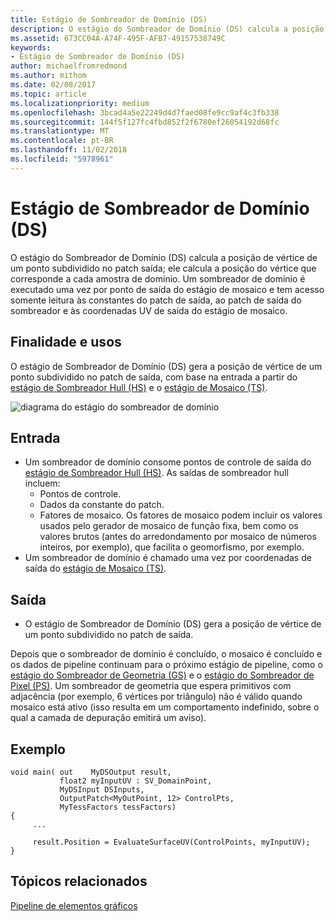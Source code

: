 ```yaml
---
title: Estágio de Sombreador de Domínio (DS)
description: O estágio do Sombreador de Domínio (DS) calcula a posição de vértice de um ponto subdividido no patch saída; ele calcula a posição do vértice que corresponde a cada amostra de domínio.
ms.assetid: 673CC04A-A74F-495F-AFB7-49157538749C
keywords:
- Estágio de Sombreador de Domínio (DS)
author: michaelfromredmond
ms.author: mithom
ms.date: 02/08/2017
ms.topic: article
ms.localizationpriority: medium
ms.openlocfilehash: 3bcad4a5e22249d4d7faed08fe9cc9af4c3fb338
ms.sourcegitcommit: 144f5f127fc4fbd852f2f6780ef26054192d68fc
ms.translationtype: MT
ms.contentlocale: pt-BR
ms.lasthandoff: 11/02/2018
ms.locfileid: "5978961"
---
```

# <a name="domain-shader-ds-stage"></a>Estágio de Sombreador de Domínio (DS)


O estágio do Sombreador de Domínio (DS) calcula a posição de vértice de um ponto subdividido no patch saída; ele calcula a posição do vértice que corresponde a cada amostra de domínio. Um sombreador de domínio é executado uma vez por ponto de saída do estágio de mosaico e tem acesso somente leitura às constantes do patch de saída, ao patch de saída do sombreador e às coordenadas UV de saída do estágio de mosaico.

## <a name="span-idpurposeandusesspanspan-idpurposeandusesspanspan-idpurposeandusesspanpurpose-and-uses"></a><span id="Purpose_and_uses"></span><span id="purpose_and_uses"></span><span id="PURPOSE_AND_USES"></span>Finalidade e usos


O estágio de Sombreador de Domínio (DS) gera a posição de vértice de um ponto subdividido no patch de saída, com base na entrada a partir do [estágio de Sombreador Hull (HS)](hull-shader-stage--hs-.md) e o [estágio de Mosaico (TS)](tessellator-stage--ts-.md).

![diagrama do estágio do sombreador de domínio](images/d3d11-domain-shader.png)

## <a name="span-idinputspanspan-idinputspanspan-idinputspaninput"></a><span id="Input"></span><span id="input"></span><span id="INPUT"></span>Entrada


-   Um sombreador de domínio consome pontos de controle de saída do [estágio de Sombreador Hull (HS)](hull-shader-stage--hs-.md). As saídas de sombreador hull incluem:
    -   Pontos de controle.
    -   Dados da constante do patch.
    -   Fatores de mosaico. Os fatores de mosaico podem incluir os valores usados pelo gerador de mosaico de função fixa, bem como os valores brutos (antes do arredondamento por mosaico de números inteiros, por exemplo), que facilita o geomorfismo, por exemplo.
-   Um sombreador de domínio é chamado uma vez por coordenadas de saída do [estágio de Mosaico (TS)](tessellator-stage--ts-.md).

## <a name="span-idoutputspanspan-idoutputspanspan-idoutputspanoutput"></a><span id="Output"></span><span id="output"></span><span id="OUTPUT"></span>Saída


-   O estágio de Sombreador de Domínio (DS) gera a posição de vértice de um ponto subdividido no patch de saída.

Depois que o sombreador de domínio é concluído, o mosaico é concluído e os dados de pipeline continuam para o próximo estágio de pipeline, como o [estágio do Sombreador de Geometria (GS)](geometry-shader-stage--gs-.md) e o [estágio do Sombreador de Pixel (PS)](pixel-shader-stage--ps-.md). Um sombreador de geometria que espera primitivos com adjacência (por exemplo, 6 vértices por triângulo) não é válido quando mosaico está ativo (isso resulta em um comportamento indefinido, sobre o qual a camada de depuração emitirá um aviso).

## <a name="span-idexamplespanspan-idexamplespanspan-idexamplespanexample"></a><span id="Example"></span><span id="example"></span><span id="EXAMPLE"></span>Exemplo


```
void main( out    MyDSOutput result, 
           float2 myInputUV : SV_DomainPoint, 
           MyDSInput DSInputs,
           OutputPatch<MyOutPoint, 12> ControlPts, 
           MyTessFactors tessFactors)
{
     ...

     result.Position = EvaluateSurfaceUV(ControlPoints, myInputUV);
}
```

## <a name="span-idrelated-topicsspanrelated-topics"></a><span id="related-topics"></span>Tópicos relacionados


[Pipeline de elementos gráficos](graphics-pipeline.md)

 

 




